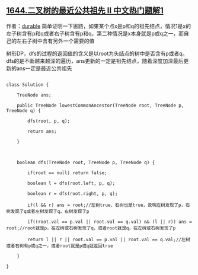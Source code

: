 ## [1644.二叉树的最近公共祖先 II 中文热门题解1](https://leetcode.cn/problems/lowest-common-ancestor-of-a-binary-tree-ii/solutions/100000/dfszhao-dao-zui-jin-gong-gong-zu-xian-by-e5bs)

作者：[durable](https://leetcode.cn/u/durable)
简单证明一下思路，如果某个点x是p和q的祖先结点，情况1是x的左子树含有p和q或者右子树含有p和q，第二种情况是x本身就是p或q之一，而自己的左右子树中含有另外一个需要的值
树形DP，dfs的过程的返回值的含义是以root为头结点的树中是否含有p或者q。dfs的是不断越来越深的遍历，ans更新的一定是祖先结点，随着深度加深最后更新的ans一定是最近公共祖先
```
class Solution {
    TreeNode ans;
    public TreeNode lowestCommonAncestor(TreeNode root, TreeNode p, TreeNode q) {
        dfs(root, p, q);
        return ans;
    }

    boolean dfs(TreeNode root, TreeNode p, TreeNode q) {
        if(root == null) return false;
        boolean l = dfs(root.left, p, q);
        boolean r = dfs(root.right, p, q);
        if(l && r) ans = root;//左树true，右树也是true，说明左树发现了p，右树发现了q或者左树发现了q，右树发现了p
        if((root.val == p.val || root.val == q.val) && (l || r)) ans = root;//root就是p，在左树或右树发现了q，或者root就是q，在左树或右树发现了p
        return l || r || root.val == p.val || root.val == q.val;//左树或者右树有p或q之一，或者root就是p或q就返回true
    }
}
```

